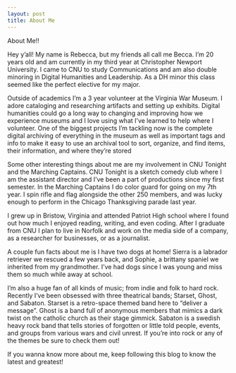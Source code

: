 ```yaml
---
layout: post
title: About Me
---
```


About Me!!

Hey y’all! My name is Rebecca, but my friends all call me Becca. I’m 20 years old and am currently in my third year at Christopher Newport University. I came to CNU to study Communications and am also double minoring in Digital Humanities and Leadership. As a DH minor this class seemed like the perfect elective for my major. 

Outside of academics I’m a 3 year volunteer at the Virginia War Museum. I adore cataloging and researching artifacts and setting up exhibits. Digital humanities could go a long way to changing and improving how we experience museums and I love using what I’ve learned to help where I volunteer. One of the biggest projects I’m tackling now is the complete digital archiving of everything in the museum as well as important tags and info to make it easy to use an archival tool to sort, organize, and find items, their information, and where they’re stored

Some other interesting things about me are my involvement in CNU Tonight and the Marching Captains. CNU Tonight is a sketch comedy club where I am the assistant director and I’ve been a part of productions since my first semester. In the Marching Captains I do color guard for going on my 7th year. I spin rifle and flag alongside the other 250 members, and was lucky enough to perform in the Chicago Thanksgiving parade last year. 

I grew up in Bristow, Virginia and attended Patriot High school where I found out how much I enjoyed reading, writing, and even coding. After I graduate from CNU I plan to live in Norfolk and work on the media side of a company, as a researcher for businesses, or as a journalist. 

A couple fun facts about me is I have two dogs at home! Sierra is a labrador retriever we rescued a few years back, and Sophie, a brittany spaniel we inherited from my grandmother. I’ve had dogs since I was young and miss them so much while away at school. 

I’m also a huge fan of all kinds of music; from indie and folk to hard rock. Recently I’ve been obsessed with three theatrical bands; Starset, Ghost, and Sabaton. Starset is a retro-space themed band here to “deliver a message”. Ghost is a band full of anonymous members that mimics a dark twist on the catholic church as their stage gimmick. Sabaton is a swedish heavy rock band that tells stories of forgotten or little told people, events, and groups from various wars and civil unrest. If you’re into rock or any of the themes be sure to check them out! 

If you wanna know more about me, keep following this blog to know the latest and greatest! 

	


